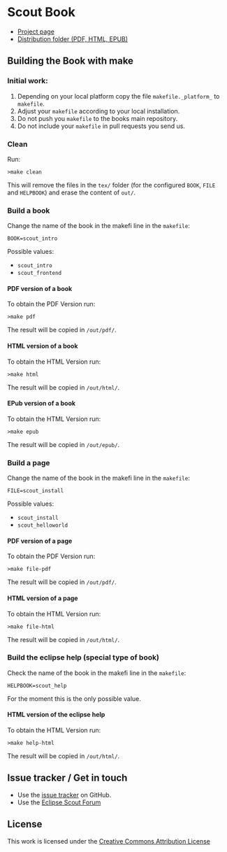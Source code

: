 Scout Book
==========

* [Project page](http://wiki.eclipse.org/Scout/Book)
* [Distribution folder (PDF, HTML, EPUB)](http://tools.bsiag.com/scoutbook/)


Building the Book with make
---------------------------

### Initial work:

1. Depending on your local platform copy the file `makefile._platform_` to `makefile`.
1. Adjust your `makefile` according to your local installation.
1. Do not push you `makefile` to the books main repository.
1. Do not include your `makefile` in pull requests you send us.

### Clean

Run:

    >make clean

This will remove the files in the `tex/` folder (for the configured `BOOK`, `FILE` and `HELPBOOK`) and erase the content of `out/`.

### Build a book

Change the name of the book in the makefi line in the `makefile`:

    BOOK=scout_intro

Possible values:

* `scout_intro`
* `scout_frontend`

#### PDF version of a book

To obtain the PDF Version run:

    >make pdf
 
 The result will be copied in `/out/pdf/`.

#### HTML version of a book
 
To obtain the HTML Version run:

    >make html
 
 The result will be copied in `/out/html/`.

#### EPub version of a book

To obtain the HTML Version run:

    >make epub
 
 The result will be copied in `/out/epub/`.

### Build a page
Change the name of the book in the makefi line in the `makefile`:

    FILE=scout_install

Possible values:

* `scout_install`
* `scout_helloworld`

#### PDF version of a page

To obtain the PDF Version run:

    >make file-pdf
 
 The result will be copied in `/out/pdf/`.

#### HTML version of a page
 
To obtain the HTML Version run:

    >make file-html
 
 The result will be copied in `/out/html/`.

### Build the eclipse help (special type of book)

Check the name of the book in the makefi line in the `makefile`:

    HELPBOOK=scout_help

For the moment this is the only possible value.

#### HTML version of the eclipse help
 
To obtain the HTML Version run:

    >make help-html
 
The result will be copied in `/out/html/`.



Issue tracker / Get in touch
----------------------------

* Use the [issue tracker](http://github.com/BSI-Business-Systems-Integration-AG/scoutbook/issues) on GitHub.
* Use the [Eclipse Scout Forum](http://www.eclipse.org/forums/eclipse.scout)



License
-------

This work is licensed under the [Creative Commons Attribution License](http://creativecommons.org/licenses/by/2.0/)

